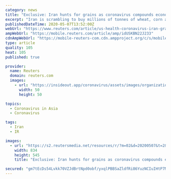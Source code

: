 ```yaml
---
category: news
title: "Exclusive: Iran hunts for grains as coronavirus compounds economic woes"
excerpt: "Iran is scrambling to buy millions of tonnes of wheat, corn and soybeans to shore up its reserves, Iranian officials and traders said, despite President Hassan Rouhani's assertions that the coronavirus would not endanger food supplies to the Middle Eastern country worst hit by the pandemic."
publishedDateTime: 2020-05-07T13:52:00Z
webUrl: "https://www.reuters.com/article/us-health-coronavirus-iran-grains-exclus-idUSKBN22J233"
ampWebUrl: "https://mobile.reuters.com/article/amp/idUSKBN22J233"
cdnAmpWebUrl: "https://mobile-reuters-com.cdn.ampproject.org/c/s/mobile.reuters.com/article/amp/idUSKBN22J233"
type: article
quality: 105
heat: 105
published: true

provider:
  name: Reuters
  domain: reuters.com
  images:
    - url: "https://insideout.app/coronavirus/assets/images/organizations/reuters.com-50x50.jpg"
      width: 50
      height: 50

topics:
  - Coronavirus in Asia
  - Coronavirus

tags:
  - Iran
  - IR

images:
  - url: "https://s2.reutersmedia.net/resources/r/?m=02&d=20200507&t=2&i=1517812534&w=&fh=545px&fw=&ll=&pl=&sq=&r=LYNXMPEG4616D"
    width: 834
    height: 545
    title: "Exclusive: Iran hunts for grains as coronavirus compounds economic woes"

secured: "gm7tEcDs54Lvkk70VZJdBrtNpd0obf/yxqlPBBSaZldfRi86YuzNCIuIHtP7MLjhKEXKhEYzvAd0TDSfys+z2JbO0KFq+aPFLBK4xPgtZXz67HbvGxICHsl8a3f78IeM34W09fRVwNGYN2MhG9FqDfYCj5mzCOvxxGX11YoUNIt0uyuS2tmdVIdWpaG4PL7CO62M1jQqI1NIbMhUdluPKnOnBSYae1DJis2Lxej2MjInjqWGvnVcrzHPcmYu7mhi6saWeR1/ygWPZ56FoOt1oPopEzjKRtZetByMxRd310xjjD38y5gEPurR1kovoG1u;KPT7XlZEx6UKJg0Z0E8TpA=="
---
```


